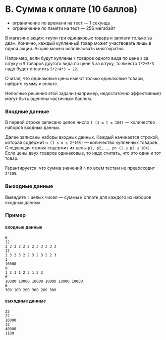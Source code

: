 # B. Сумма к оплате (10 баллов)

- ограничение по времени на тест — 1 секунда
- ограничение по памяти на тест — 256 мегабайт

В магазине акция: «купи три одинаковых товара и заплати только за два». Конечно, каждый купленный товар может участвовать лишь в одной акции. Акцию можно использовать многократно.

Например, если будут куплены `7` товаров одного вида по цене `2`  за штуку и `5` товаров другого вида по цене `3` за штуку, то вместо `7*2+5*3` надо будет оплатить `5*2+4*3 = 22`.

Считая, что одинаковые цены имеют только одинаковые товары, найдите сумму к оплате.

Неполные решения этой задачи (например, недостаточно эффективные) могут быть оценены частичным баллом.

### Входные данные

В первой строке записано целое число `t (1 ≤ t ≤ 104)` — количество наборов входных данных.

Далее записаны наборы входных данных. Каждый начинается строкой, которая содержит `n (1 ≤ n ≤ 2*105)` — количество купленных товаров.
Следующая строка содержит их цены `p1, p2, …, pn (1 ≤ pi ≤ 104)`. Если цены двух товаров одинаковые, то надо считать, что это один и тот товар.

Гарантируется, что сумма значений `n` по всем тестам не превосходит `2*105`.

### Выходные данные

Выведите `t` целых чисел — суммы к оплате для каждого из наборов входных данных.

### Пример

#### входные данные
```text
6
12
2 2 2 2 2 2 2 3 3 3 3 3
12
2 3 2 3 2 2 3 2 3 2 2 3
1
10000
9
1 2 3 1 2 3 1 2 3
6
10000 10000 10000 10000 10000 10000
6
300 100 200 300 200 300
```

#### выходные данные
```text
22
22
10000
12
40000
1100
```